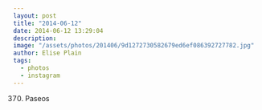 ```yaml
---
layout: post
title: "2014-06-12"
date: 2014-06-12 13:29:04
description: 
image: "/assets/photos/201406/9d1272730582679ed6ef086392727782.jpg"
author: Elise Plain
tags: 
  - photos
  - instagram
---
```


370. Paseos
<p></p>
